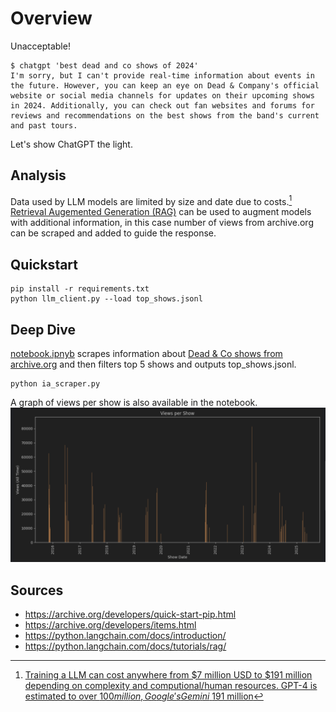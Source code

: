 # Overview
Unacceptable!
```shell
$ chatgpt 'best dead and co shows of 2024'
I'm sorry, but I can't provide real-time information about events in the future. However, you can keep an eye on Dead & Company's official website or social media channels for updates on their upcoming shows in 2024. Additionally, you can check out fan websites and forums for reviews and recommendations on the best shows from the band's current and past tours.
```
Let's show ChatGPT the light.

## Analysis
Data used by LLM models are limited by size and date due to costs.[^1]
[Retrieval Augemented Generation (RAG)](https://python.langchain.com/docs/tutorials/rag/) can be used to augment models with additional information, in this case number of views from archive.org can be scraped and added to guide the response.

[^1]: [Training a LLM can cost anywhere from $7 million USD to $191 million depending on complexity and computional/human resources. GPT-4 is estimated to over $100 million, Google's Gemini ~$191 million](https://cybernews.com/tech/rising-cost-of-training-ai-/)

## Quickstart
```shell
pip install -r requirements.txt
python llm_client.py --load top_shows.jsonl
```

## Deep Dive
[notebook.ipnyb](notebook.ipynb) scrapes information about [Dead & Co shows from archive.org](https://archive.org/details/DeadAndCompany) and then filters top 5 shows and outputs top_shows.jsonl.
```shell
python ia_scraper.py
```

A graph of views per show is also available in the notebook.
![Shows by views](shows_by_views.png)

## Sources
* https://archive.org/developers/quick-start-pip.html
* https://archive.org/developers/items.html
* https://python.langchain.com/docs/introduction/
* https://python.langchain.com/docs/tutorials/rag/
